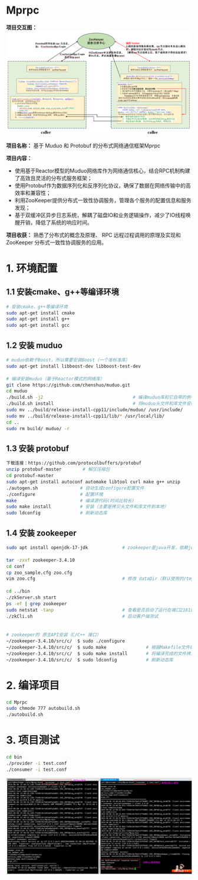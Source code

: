 # Mprpc
**项目交互图：** 
![test](./imgs/项目交互图2.png "test")

**项目名称：** 基于 Muduo 和 Protobuf 的分布式网络通信框架Mprpc

**项目内容：**
- 使用基于Reactor模型的Muduo网络库作为网络通信核心，结合RPC机制构建了高效且灵活的分布式服务框架；
- 使用Protobuf作为数据序列化和反序列化协议，确保了数据在网络传输中的高效率和兼容性；
- 利用ZooKeeper提供分布式一致性协调服务，管理各个服务的配置信息和服务发现；
- 基于双缓冲区异步日志系统，解耦了磁盘IO和业务逻辑操作，减少了IO线程唤醒开销，降低了系统的响应时间。

**项目收获：** 熟悉了分布式的概念及原理、 RPC 远程过程调用的原理及实现和 ZooKeeper 分布式一致性协调服务的应用。



# 1. 环境配置
## 1.1 安装cmake、g++等编译环境

```bash
# 安装cmake、g++等编译环境
sudo apt-get install cmake	
sudo apt-get install g++
sudo apt-get install gcc
```


## 1.2 安装 muduo

```bash
# muduo依赖于Boost，所以需要安装Boost（一个准标准库）
sudo apt-get install libboost-dev libboost-test-dev		

# 编译安装muduo（基于Reactor模式的网络库）
git clone https://github.com/chenshuo/muduo.git
cd muduo
./build.sh -j2									# 编译muduo库和它自带的例子（生成的编译文件位于muduo同级目录）
./build.sh install  							# 将muduo头文件和库文件安装到build/release-install-cpp11/lib
sudo mv ../build/release-install-cpp11/include/muduo/ /usr/include/		# 将inlcude（头文件）拷贝到系统目录
sudo mv ../build/release-install-cpp11/lib/* /usr/local/lib/			# 将lib（库文件）拷贝到系统目录
cd ..
sudo rm build/ muduo/ -r
```


## 1.3 安装 protobuf
```bash
下载连接：https://github.com/protocolbuffers/protobuf
unzip protobuf-master        # 解压压缩包
cd protobuf-master
sudo apt-get install autoconf automake libtool curl make g++ unzip     # 安装所需工具（可以单个安装，方便排错）
./autogen.sh                # 自动生成configure配置文件
./configure                 # 配置环境
make                        # 编译源代码(时间比较长)
sudo make install           # 安装（主要是拷贝头文件和库文件到本地）
sudo ldconfig               # 刷新动态库
```

## 1.4 安装 zookeeper
```bash
sudo apt install openjdk-17-jdk             # zookeeper是java开发，依赖jdk

tar -zxvf zookeeper-3.4.10
cd conf
cp zoo_sample.cfg zoo.cfg
vim zoo.cfg                                 # 修改 dataDir（默认使用的/tmp，重启时数据会清空）

cd ../bin
./zkServer.sh start
ps -ef | grep zookeeper
sudo netstat -tanp                          # 查看是否启动了运行在端口2181的java服务
./zkCli.sh                                  # 启动客户端测试


# zookeeper的 原生API安装（C/C++ 接口）
~/zookeeper-3.4.10/src/c/  $ sudo ./configure
~/zookeeper-3.4.10/src/c/  $ sudo make               # 根据Makefile文件编译
~/zookeeper-3.4.10/src/c/  $ sudo make install       # 将编译完成的文件拷贝至 /usr/local/include、lib、bin
~/zookeeper-3.4.10/src/c/  $ sudo ldconfig           # 刷新动态库
```


# 2. 编译项目
```bash
cd Mprpc
sudo chmode 777 autobuild.sh
./autobuild.sh
```


# 3. 项目测试
```bash
cd bin
./provider -i test.conf
./consumer -i test.conf
```
![test](./imgs/test.png "test")

